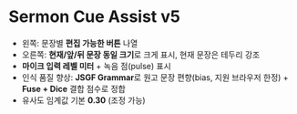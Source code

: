 # Sermon Cue Assist v5

- 왼쪽: 문장별 **편집 가능한 버튼** 나열
- 오른쪽: **현재/앞/뒤 문장 동일 크기**로 크게 표시, 현재 문장은 테두리 강조
- **마이크 입력 레벨 미터** + 녹음 점(pulse) 표시
- 인식 품질 향상: **JSGF Grammar**로 원고 문장 편향(bias, 지원 브라우저 한정) + **Fuse + Dice** 결합 점수로 정합
- 유사도 임계값 기본 **0.30** (조정 가능)
